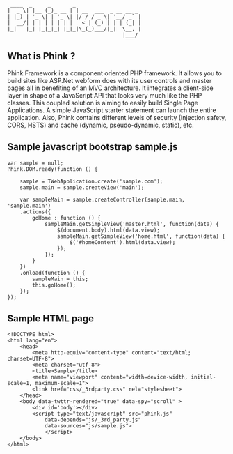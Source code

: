 	 ____  _     _       _
	|  _ \| |__ (_)_ __ | | __  ___  _ __ __ _
	| |_) | '_ \| | '_ \| |/ / / _ \| '__/ _` |
	|  __/| | | | | | | |   < | (_) | | | (_| |
	|_|   |_| |_|_|_| |_|_|\_(_)___/|_|  \__, |
	                                     |___/

## What is Phink ?
Phink Framework is a component oriented PHP framework. It allows you to build sites like ASP.Net webform does with its user controls and master pages all in benefiting of an MVC architecture. It integrates a client-side layer in shape of a JavaScript API that looks very much like the PHP classes. This coupled solution is aiming to easily build Single Page Applications. A simple JavaScript starter statement can launch the entire application. Also, Phink contains different levels of security (Injection safety, CORS, HSTS) and cache (dynamic, pseudo-dynamic, static), etc. 

## Sample javascript bootstrap sample.js

	var sample = null;
	Phink.DOM.ready(function () {
		
		sample = TWebApplication.create('sample.com');
		sample.main = sample.createView('main');
		
		var sampleMain = sample.createController(sample.main, 'sample.main')
		.actions({
			goHome : function () {
				sampleMain.getSimpleView('master.html', function(data) {
					$(document.body).html(data.view);
					sampleMain.getSimpleView('home.html', function(data) {
						$('#homeContent').html(data.view);
					});
				});        
			}
		})
		.onload(function () {
			sampleMain = this;
			this.goHome();
		});
	});

## Sample HTML page 

	<!DOCTYPE html>
	<html lang="en">
		<head>
			<meta http-equiv="content-type" content="text/html; charset=UTF-8">
			<meta charset="utf-8">
			<title>Sample</title>
			<meta name="viewport" content="width=device-width, initial-scale=1, maximum-scale=1">
			<link href="css/_3rdparty.css" rel="stylesheet">
		</head>
		<body data-twttr-rendered="true" data-spy="scroll" >
			<div id='body'></div>
			<script type="text/javascript" src="phink.js"
				data-depends="js/_3rd_party.js"
				data-sources="js/sample.js">
		        </script>
		</body>
	</html>


